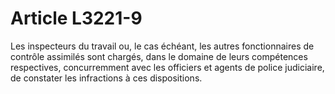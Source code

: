 # Article L3221-9

Les inspecteurs du travail ou, le cas échéant, les autres fonctionnaires de contrôle assimilés sont chargés, dans le domaine de leurs compétences respectives, concurremment avec les officiers et agents de police judiciaire, de constater les infractions à ces dispositions.
